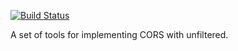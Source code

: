[![Build Status](https://travis-ci.org/markhibberd/unfiltered-cors.png)](https://travis-ci.org/markhibberd/unfiltered-cors)

A set of tools for implementing CORS with unfiltered.


